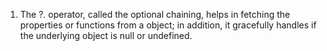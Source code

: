 1. The ?. operator, called the optional chaining, helps in fetching the properties or functions from a object; in addition, it gracefully handles if the underlying object is null or undefined.